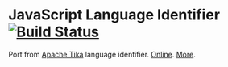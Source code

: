 # JavaScript Language Identifier [![Build Status](https://travis-ci.org/mazko/jsli.svg?branch=master)](https://travis-ci.org/mazko/jsli)

Port from [Apache Tika](http://tika.apache.org/) language identifier. [Online](http://mazko.github.io/jsli/). [More](http://nongreedy.ru/java/2013/01/21/apache-tika-as-is/).